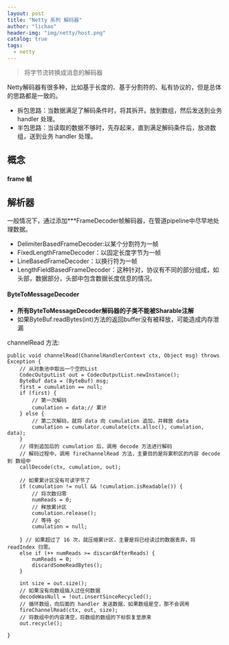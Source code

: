 ```yaml
---
layout: post
title: "Netty 系列 解码器"
author: "lichao"
header-img: "img/netty/host.png"
catalog: true
tags:
  - netty
---
```


> 将字节流转换成消息的解码器

Netty解码器有很多种，比如基于长度的、基于分割符的、私有协议的，但是总体的思路都是一致的。
* 拆包思路：当数据满足了解码条件时，将其拆开。放到数组，然后发送到业务 handler 处理。
* 半包思路：当读取的数据不够时，先存起来，直到满足解码条件后，放进数组，送到业务 handler 处理。

## 概念
#### frame 帧

## 解析器
一般情况下，通过添加***FrameDecoder帧解码器，在管道pipeline中尽早地处理数据。
* DelimiterBasedFrameDecoder:以某个分割符为一帧 
* FixedLengthFrameDecoder：以固定长度字节为一帧 
* LineBasedFrameDecoder：以换行符为一帧 
* LengthFieldBasedFrameDecoder：这种针对，协议有不同的部分组成，如头部，数据部分，头部中包含数据长度信息的情况。

#### ByteToMessageDecoder

* **所有ByteToMessageDecoder解码器的子类不能被Sharable注解**
* 如果ByteBuf.readBytes(int)方法的返回buffer没有被释放，可能造成内存泄漏

channelRead 方法:
```
public void channelRead(ChannelHandlerContext ctx, Object msg) throws Exception {
    // 从对象池中取出一个空的List
    CodecOutputList out = CodecOutputList.newInstance();
    ByteBuf data = (ByteBuf) msg;
    first = cumulation == null;
    if (first) {
        // 第一次解码
        cumulation = data;// 累计
    } else {
        // 第二次解码，就将 data 向 cumulation 追加，并释放 data
        cumulation = cumulator.cumulate(ctx.alloc(), cumulation, data);
    }
    // 得到追加后的 cumulation 后，调用 decode 方法进行解码
    // 解码过程中，调用 fireChannelRead 方法，主要目的是将累积区的内容 decode 到 数组中
    callDecode(ctx, cumulation, out);

    // 如果累计区没有可读字节了
    if (cumulation != null && !cumulation.isReadable()) {
        // 将次数归零
        numReads = 0;
        // 释放累计区
        cumulation.release();
        // 等待 gc
        cumulation = null;

    } // 如果超过了 16 次，就压缩累计区，主要是将已经读过的数据丢弃，将 readIndex 归零。
    else if (++ numReads >= discardAfterReads) {
        numReads = 0;
        discardSomeReadBytes();
    }

    int size = out.size();
    // 如果没有向数组插入过任何数据
    decodeWasNull = !out.insertSinceRecycled();
    // 循环数组，向后面的 handler 发送数据，如果数组是空，那不会调用
    fireChannelRead(ctx, out, size);
    // 将数组中的内容清空，将数组的数组的下标恢复至原来
    out.recycle();

}
```